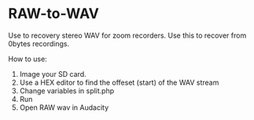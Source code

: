 # RAW-to-WAV
Use to recovery stereo WAV for zoom recorders. Use this to recover from 0bytes recordings.

How to use:
1. Image your SD card.
2. Use a HEX editor to find the offeset (start) of the WAV stream
3. Change variables in split.php
4. Run
5. Open RAW wav in Audacity
